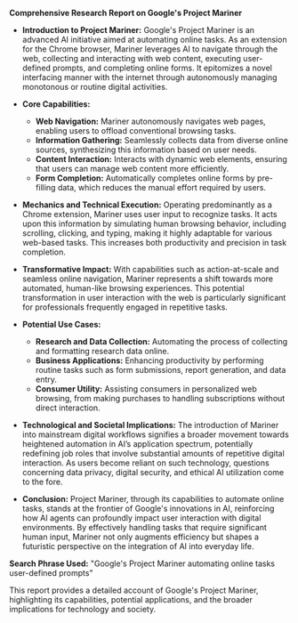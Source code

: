 **Comprehensive Research Report on Google's Project Mariner**

- **Introduction to Project Mariner:**
  Google's Project Mariner is an advanced AI initiative aimed at automating online tasks. As an extension for the Chrome browser, Mariner leverages AI to navigate through the web, collecting and interacting with web content, executing user-defined prompts, and completing online forms. It epitomizes a novel interfacing manner with the internet through autonomously managing monotonous or routine digital activities.

- **Core Capabilities:**
  - **Web Navigation:** Mariner autonomously navigates web pages, enabling users to offload conventional browsing tasks.
  - **Information Gathering:** Seamlessly collects data from diverse online sources, synthesizing this information based on user needs.
  - **Content Interaction:** Interacts with dynamic web elements, ensuring that users can manage web content more efficiently.
  - **Form Completion:** Automatically completes online forms by pre-filling data, which reduces the manual effort required by users.

- **Mechanics and Technical Execution:**
  Operating predominantly as a Chrome extension, Mariner uses user input to recognize tasks. It acts upon this information by simulating human browsing behavior, including scrolling, clicking, and typing, making it highly adaptable for various web-based tasks. This increases both productivity and precision in task completion.

- **Transformative Impact:**
  With capabilities such as action-at-scale and seamless online navigation, Mariner represents a shift towards more automated, human-like browsing experiences. This potential transformation in user interaction with the web is particularly significant for professionals frequently engaged in repetitive tasks.

- **Potential Use Cases:**
  - **Research and Data Collection:** Automating the process of collecting and formatting research data online.
  - **Business Applications:** Enhancing productivity by performing routine tasks such as form submissions, report generation, and data entry.
  - **Consumer Utility:** Assisting consumers in personalized web browsing, from making purchases to handling subscriptions without direct interaction.

- **Technological and Societal Implications:**
  The introduction of Mariner into mainstream digital workflows signifies a broader movement towards heightened automation in AI’s application spectrum, potentially redefining job roles that involve substantial amounts of repetitive digital interaction. As users become reliant on such technology, questions concerning data privacy, digital security, and ethical AI utilization come to the fore.

- **Conclusion:**
  Project Mariner, through its capabilities to automate online tasks, stands at the frontier of Google's innovations in AI, reinforcing how AI agents can profoundly impact user interaction with digital environments. By effectively handling tasks that require significant human input, Mariner not only augments efficiency but shapes a futuristic perspective on the integration of AI into everyday life.

**Search Phrase Used:** "Google's Project Mariner automating online tasks user-defined prompts"

This report provides a detailed account of Google's Project Mariner, highlighting its capabilities, potential applications, and the broader implications for technology and society.